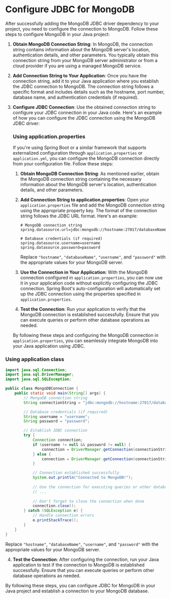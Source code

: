 # Configure JDBC for MongoDB

After successfully adding the MongoDB JDBC driver dependency to your project, you need to configure the connection to MongoDB. Follow these steps to configure MongoDB in your Java project:

1. **Obtain MongoDB Connection String**: In MongoDB, the connection string contains information about the MongoDB server's location, authentication details, and other parameters. You typically obtain this connection string from your MongoDB server administrator or from a cloud provider if you are using a managed MongoDB service.

2. **Add Connection String to Your Application**: Once you have the connection string, add it to your Java application where you establish the JDBC connection to MongoDB. The connection string follows a specific format and includes details such as the hostname, port number, database name, and authentication credentials (if required).

3. **Configure JDBC Connection**: Use the obtained connection string to configure your JDBC connection in your Java code. Here's an example of how you can configure the JDBC connection using the MongoDB JDBC driver:

   ### Using application.properties

   If you're using Spring Boot or a similar framework that supports externalized configuration through `application.properties` or `application.yml`, you can configure the MongoDB connection directly from your configuration file. Follow these steps:

    1. **Obtain MongoDB Connection String**: As mentioned earlier, obtain the MongoDB connection string containing the necessary information about the MongoDB server's location, authentication details, and other parameters.

    2. **Add Connection String to application.properties**: Open your `application.properties` file and add the MongoDB connection string using the appropriate property key. The format of the connection string follows the JDBC URL format. Here's an example:

       ```properties
       # MongoDB connection string
       spring.datasource.url=jdbc:mongodb://hostname:27017/databaseName
 
       # Database credentials (if required)
       spring.datasource.username=username
       spring.datasource.password=password
       ```

       Replace `"hostname"`, `"databaseName"`, `"username"`, and `"password"` with the appropriate values for your MongoDB server.

    3. **Use the Connection in Your Application**: With the MongoDB connection configured in `application.properties`, you can now use it in your application code without explicitly configuring the JDBC connection. Spring Boot's auto-configuration will automatically set up the JDBC connection using the properties specified in `application.properties`.

    4. **Test the Connection**: Run your application to verify that the MongoDB connection is established successfully. Ensure that you can execute queries or perform other database operations as needed.

   By following these steps and configuring the MongoDB connection in `application.properties`, you can seamlessly integrate MongoDB into your Java application using JDBC.

### Using application class
```java
import java.sql.Connection;
import java.sql.DriverManager;
import java.sql.SQLException;

public class MongoDBConnection {
    public static void main(String[] args) {
        // MongoDB connection string
        String connectionString = "jdbc:mongodb://hostname:27017/databaseName";

        // Database credentials (if required)
        String username = "username";
        String password = "password";

        // Establish JDBC connection
        try {
            Connection connection;
            if (username != null && password != null) {
                connection = DriverManager.getConnection(connectionString, username, password);
            } else {
                connection = DriverManager.getConnection(connectionString);
            }

            // Connection established successfully
            System.out.println("Connected to MongoDB!");
            
            // Use the connection for executing queries or other database operations
            // ...
            
            // Don't forget to close the connection when done
            connection.close();
        } catch (SQLException e) {
            // Handle connection errors
            e.printStackTrace();
        }
    }
}
```

Replace `"hostname"`, `"databaseName"`, `"username"`, and `"password"` with the appropriate values for your MongoDB server.

4. **Test the Connection**: After configuring the connection, run your Java application to test if the connection to MongoDB is established successfully. Ensure that you can execute queries or perform other database operations as needed.

By following these steps, you can configure JDBC for MongoDB in your Java project and establish a connection to your MongoDB database.
